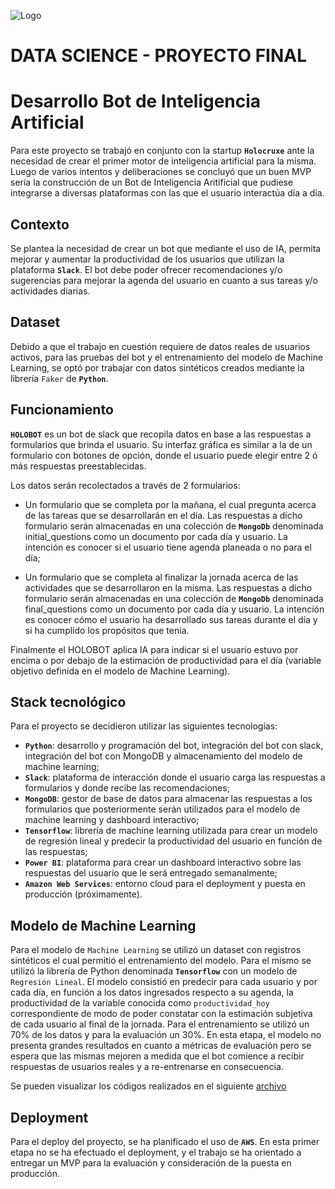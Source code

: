 ![Logo](https://blog.soyhenry.com/content/images/2021/02/HEADER-BLOG-NEGRO-01.jpg)

# DATA SCIENCE - PROYECTO FINAL
# Desarrollo Bot de Inteligencia Artificial

Para este proyecto se trabajó en conjunto con la startup **`Holocruxe`** ante la necesidad de crear el primer motor de inteligencia artificial para la misma.
Luego de varios intentos y deliberaciones se concluyó que un buen MVP sería la construcción de un Bot de Inteligencia Aritificial que pudiese integrarse a diversas plataformas con las que el usuario interactúa día a día.

## Contexto

Se plantea la necesidad de crear un bot que mediante el uso de IA, permita mejorar y aumentar la productividad de los usuarios que utilizan la plataforma **`Slack`**. El bot debe poder ofrecer recomendaciones y/o sugerencias para mejorar la agenda del usuario en cuanto a sus tareas y/o actividades diarias.

## Dataset

Debido a que el trabajo en cuestión requiere de datos reales de usuarios activos, para las pruebas del bot y el entrenamiento del modelo de Machine Learning, se optó por trabajar con datos sintéticos creados mediante la librería `Faker` de **`Python`**.

## Funcionamiento

**`HOLOBOT`** es un bot de slack que recopila datos en base a las respuestas a formularios que brinda el usuario. Su interfaz gráfica es similar a la de un formulario con botones de opción, donde el usuario puede elegir entre 2 ó más respuestas preestablecidas.

Los datos serán recolectados a través de 2 formularios: 

- Un formulario que se completa por la mañana, el cual pregunta acerca de las tareas que se desarrollarán en el día. Las respuestas a dicho formulario serán almacenadas en una colección de **`MongoDb`** denominada initial_questions como un documento por cada día y usuario. La intención es conocer si el usuario tiene agenda planeada o no para el día;

- Un formulario que se completa al finalizar la jornada acerca de las actividades que se desarrollaron en la misma. Las respuestas a dicho formulario serán almacenadas en una colección de **`MongoDb`** denominada final_questions como un documento por cada día y usuario. La intención es conocer cómo el usuario ha desarrollado sus tareas durante el día y si ha cumplido los propósitos que tenía.

Finalmente el HOLOBOT aplica IA para indicar si el usuario estuvo por encima o por debajo de la estimación de productividad para el día (variable objetivo definida en el modelo de Machine Learning).

## Stack tecnológico

Para el proyecto se decidieron utilizar las siguientes tecnologías:

- **`Python`**: desarrollo y programación del bot, integración del bot con slack, integración del bot con MongoDB y almacenamiento del modelo de machine learning;
- **`Slack`**: plataforma de interacción donde el usuario carga las respuestas a formularios y donde recibe las recomendaciones;
- **`MongoDB`**: gestor de base de datos para almacenar las respuestas a los formularios que posteriormente serán utilizados para el modelo de machine learning y dashboard interactivo;
- **`Tensorflow`**: librería de machine learning utilizada para crear un modelo de regresión lineal y predecir la productividad del usuario en función de las respuestas;
- **`Power BI`**: plataforma para crear un dashboard interactivo sobre las respuestas del usuario que le será entregado semanalmente;
- **`Amazon Web Services`**: entorno cloud para el deployment y puesta en producción (próximamente).

## Modelo de Machine Learning

Para el modelo de `Machine Learning` se utilizó un dataset con registros sintéticos el cual permitió el entrenamiento del modelo. Para el mismo se utilizó la librería de Python denominada **`Tensorflow`** con un modelo de `Regresión Lineal`. 
El modelo consistió en predecir para cada usuario y por cada día, en función a los datos ingresados respecto a su agenda, la productividad de la variable conocida como `productividad_hoy` correspondiente de modo de poder constatar con la estimación subjetiva de cada usuario al final de la jornada. 
Para el entrenamiento se utilizó un 70% de los datos y para la evaluación un 30%. 
En esta etapa, el modelo no presenta grandes resultados en cuanto a métricas de evaluación pero se espera que las mismas mejoren a medida que el bot comience a recibir respuestas de usuarios reales y a re-entrenarse en consecuencia.

Se pueden visualizar los códigos realizados en el siguiente
[archivo](https://github.com/fedeandresg/proyecto_slack_bot/blob/main/EDA%20y%20Modelo%20de%20machine-learning/modelo_tensor_flow_holobot.ipynb)

## Deployment

Para el deploy del proyecto, se ha planificado el uso de **`AWS`**.
En esta primer etapa no se ha efectuado el deployment, y el trabajo se ha orientado a entregar un MVP para la evaluación y consideración de la puesta en producción.


